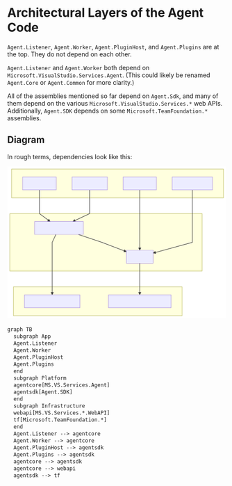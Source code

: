 # Architectural Layers of the Agent Code

`Agent.Listener`, `Agent.Worker`, `Agent.PluginHost`, and `Agent.Plugins` are at the top.
They do not depend on each other.

`Agent.Listener` and `Agent.Worker` both depend on `Microsoft.VisualStudio.Services.Agent`.
(This could likely be renamed `Agent.Core` or `Agent.Common` for more clarity.)

All of the assemblies mentioned so far depend on `Agent.Sdk`, and many of them depend on the various `Microsoft.VisualStudio.Services.*` web APIs.
Additionally, `Agent.SDK` depends on some `Microsoft.TeamFoundation.*` assemblies.

## Diagram

In rough terms, dependencies look like this:

![Dependency graph](res/dependencies.svg)

```mermaid
graph TB
  subgraph App
  Agent.Listener
  Agent.Worker
  Agent.PluginHost
  Agent.Plugins
  end
  subgraph Platform
  agentcore[MS.VS.Services.Agent]
  agentsdk[Agent.SDK]
  end
  subgraph Infrastructure
  webapi[MS.VS.Services.*.WebAPI]
  tf[Microsoft.TeamFoundation.*]
  end
  Agent.Listener --> agentcore
  Agent.Worker --> agentcore
  Agent.PluginHost --> agentsdk
  Agent.Plugins --> agentsdk
  agentcore --> agentsdk
  agentcore --> webapi
  agentsdk --> tf
```